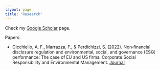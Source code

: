 ```yaml
---
layout: page
title: "Research"
---
```

Check my [Google Scholar](https://scholar.google.com/citations?user=2W6zVasAAAAJ&hl=en) page.

Papers:
- Cicchiello, A. F., Marrazza, F., & Perdichizzi, S. (2022). Non‐financial disclosure regulation and environmental, social, and governance (ESG) performance: The   case of EU and US firms. Corporate Social Responsibility and Environmental Management.  [Journal](https://doi.org/10.1002/csr.2408)

